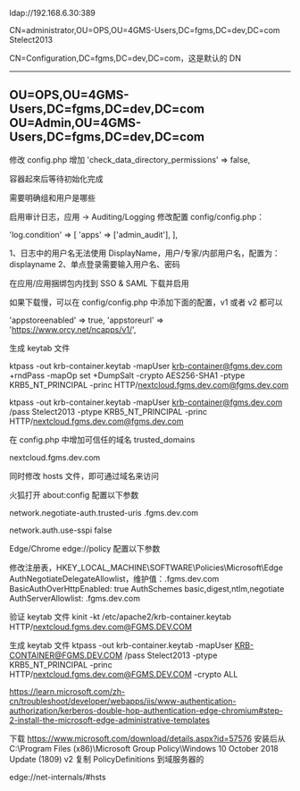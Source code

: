 ﻿ldap://192.168.6.30:389


CN=administrator,OU=OPS,OU=4GMS-Users,DC=fgms,DC=dev,DC=com
Stelect2013

CN=Configuration,DC=fgms,DC=dev,DC=com，这是默认的 DN

------------------------------------------------------------------------
OU=OPS,OU=4GMS-Users,DC=fgms,DC=dev,DC=com
OU=Admin,OU=4GMS-Users,DC=fgms,DC=dev,DC=com
------------------------------------------------------------------------

修改 config.php 增加 'check_data_directory_permissions' => false,

容器起來后等待初始化完成

需要明确组和用户是哪些

启用审计日志，应用 -> Auditing/Logging
修改配置 config/config.php：

  'log.condition' => [
    'apps' => ['admin_audit'],
  ],

1、日志中的用户名无法使用 DisplayName，用户/专家/内部用户名，配置为：displayname
2、单点登录需要输入用户名、密码

在应用/应用捆绑包内找到  SSO & SAML 下载并启用

如果下载慢，可以在 config/config.php 中添加下面的配置，v1 或者 v2 都可以

  'appstoreenabled' => true,
  'appstoreurl' => 'https://www.orcy.net/ncapps/v1/',

生成 keytab 文件

ktpass -out krb-container.keytab -mapUser krb-container@fgms.dev.com +rndPass -mapOp set +DumpSalt -crypto AES256-SHA1 -ptype KRB5_NT_PRINCIPAL -princ HTTP/nextcloud.fgms.dev.com@fgms.dev.com

ktpass ﻿-out krb-container.keytab -mapUser krb-container@fgms.dev.com /pass Stelect2013 -ptype KRB5_NT_PRINCIPAL -princ HTTP/nextcloud.fgms.dev.com@fgms.dev.com

在 config.php 中增加可信任的域名 trusted_domains

nextcloud.fgms.dev.com

同时修改 hosts 文件，即可通过域名来访问

火狐打开 about:config 配置以下参数

network.negotiate-auth.trusted-uris .fgms.dev.com

 network.auth.use-sspi false

Edge/Chrome  edge://policy 配置以下参数

修改注册表，HKEY_LOCAL_MACHINE\SOFTWARE\Policies\Microsoft\Edge
AuthNegotiateDelegateAllowlist，维护值：.fgms.dev.com
BasicAuthOverHttpEnabled: true
AuthSchemes basic,digest,ntlm,negotiate
AuthServerAllowlist: .fgms.dev.com

验证 keytab 文件
kinit -kt /etc/apache2/krb-container.keytab HTTP/nextcloud.fgms.dev.com@FGMS.DEV.COM

生成 keytab 文件
ktpass -out krb-container.keytab -mapUser KRB-CONTAINER@FGMS.DEV.COM /pass Stelect2013 -ptype KRB5_NT_PRINCIPAL -princ HTTP/nextcloud.fgms.dev.com@FGMS.DEV.COM -crypto ALL

https://learn.microsoft.com/zh-cn/troubleshoot/developer/webapps/iis/www-authentication-authorization/kerberos-double-hop-authentication-edge-chromium#step-2-install-the-microsoft-edge-administrative-templates

下载 https://www.microsoft.com/download/details.aspx?id=57576 
安装后从 C:\Program Files (x86)\Microsoft Group Policy\Windows 10 October 2018 Update (1809) v2 复制 PolicyDefinitions 到域服务器的 

edge://net-internals/#hsts